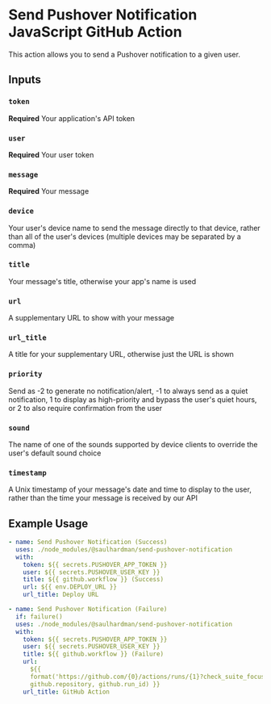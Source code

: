 # Send Pushover Notification JavaScript GitHub Action

This action allows you to send a Pushover notification to a given user.

## Inputs

### `token`

**Required** Your application's API token

### `user`

**Required** Your user token

### `message`

**Required** Your message

### `device`

Your user's device name to send the message directly to that device, rather than
all of the user's devices (multiple devices may be separated by a comma)

### `title`

Your message's title, otherwise your app's name is used

### `url`

A supplementary URL to show with your message

### `url_title`

A title for your supplementary URL, otherwise just the URL is shown

### `priority`

Send as -2 to generate no notification/alert, -1 to always send as a quiet
notification, 1 to display as high-priority and bypass the user's quiet hours,
or 2 to also require confirmation from the user

### `sound`

The name of one of the sounds supported by device clients to override the user's
default sound choice

### `timestamp`

A Unix timestamp of your message's date and time to display to the user, rather
than the time your message is received by our API

## Example Usage

```yml
- name: Send Pushover Notification (Success)
  uses: ./node_modules/@saulhardman/send-pushover-notification
  with:
    token: ${{ secrets.PUSHOVER_APP_TOKEN }}
    user: ${{ secrets.PUSHOVER_USER_KEY }}
    title: ${{ github.workflow }} (Success)
    url: ${{ env.DEPLOY_URL }}
    url_title: Deploy URL

- name: Send Pushover Notification (Failure)
  if: failure()
  uses: ./node_modules/@saulhardman/send-pushover-notification
  with:
    token: ${{ secrets.PUSHOVER_APP_TOKEN }}
    user: ${{ secrets.PUSHOVER_USER_KEY }}
    title: ${{ github.workflow }} (Failure)
    url:
      ${{
      format('https://github.com/{0}/actions/runs/{1}?check_suite_focus=true',
      github.repository, github.run_id) }}
    url_title: GitHub Action
```
